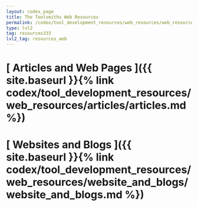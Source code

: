 ```yaml
---
layout: codex_page
title: The Toolsmiths Web Resources
permalink: /codex/tool_development_resources/web_resources/web_resources
type: lvl2
tag: resources333
lvl2_tag: resources_web
---
```


# [ Articles and Web Pages ]({{ site.baseurl }}{% link codex/tool_development_resources/web_resources/articles/articles.md %})

# [ Websites and Blogs ]({{ site.baseurl }}{% link codex/tool_development_resources/web_resources/website_and_blogs/website_and_blogs.md %})

